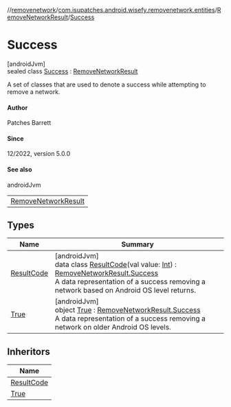 //[removenetwork](../../../../index.md)/[com.isupatches.android.wisefy.removenetwork.entities](../../index.md)/[RemoveNetworkResult](../index.md)/[Success](index.md)

# Success

[androidJvm]\
sealed class [Success](index.md) : [RemoveNetworkResult](../index.md)

A set of classes that are used to denote a success while attempting to remove a network.

#### Author

Patches Barrett

#### Since

12/2022, version 5.0.0

#### See also

androidJvm

| |
|---|
| [RemoveNetworkResult](../index.md) |

## Types

| Name | Summary |
|---|---|
| [ResultCode](-result-code/index.md) | [androidJvm]<br>data class [ResultCode](-result-code/index.md)(val value: [Int](https://kotlinlang.org/api/latest/jvm/stdlib/kotlin/-int/index.html)) : [RemoveNetworkResult.Success](index.md)<br>A data representation of a success removing a network based on Android OS level returns. |
| [True](-true/index.md) | [androidJvm]<br>object [True](-true/index.md) : [RemoveNetworkResult.Success](index.md)<br>A data representation of a success removing a network on older Android OS levels. |

## Inheritors

| Name |
|---|
| [ResultCode](-result-code/index.md) |
| [True](-true/index.md) |
